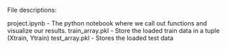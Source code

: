 File descriptions:

project.ipynb - The python notebook where we call out functions and visualize our results.
train_array.pkl - Store the loaded train data in a tuple (Xtrain, Ytrain)
test_array.pkl - Stores the loaded test data